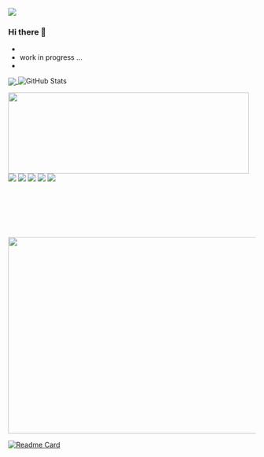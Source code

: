 ![](https://bingimages.herokuapp.com/unsplash2)

### Hi there 👋

*
* work in progress ...
*




<a href="https://github.com/ConnerWill">
  <img align="center" src="https://github-readme-stats.vercel.app/api/top-langs/?username=ConnerWill&theme=radical&hide=" />
</a>

<img src="https://github-readme-stats.vercel.app/api?username=ConnerWill&&show_icons=true&theme=radical&line_height=27&v=5" alt="GitHub Stats" />



<p>
  <img align="left" width="490" height="165" src="https://github-readme-stats.vercel.app/api?username=ConnerWill&show_icons=true&hide_border=false&line_height=20&title_color=f69673&icon_color=1b93c9&show_owner=true"/>
  <p>
    <img src="http://views.whatilearened.today/views/github/ConnerWill/views.svg"/>
<!--
    <a href="htts://connerwill.com"><img src="https://img.shields.io/website?label=Website%20status%20%3A&url=htts://connerwill.com"/></a>
-->
    <a href="https://github.com/ConnerWill/"><img src="https://img.shields.io/github/followers/ConnerWill?color=%234CC61E&label=GitHub%20Followers%20%3A"/></a>
    <a href="https://github.com/ConnerWill?tab=repositories"><img src="https://badges.frapsoft.com/os/v2/open-source.svg?v=103"/></a>
    <a href="https://github.com/ConnerWill"><img src="https://img.shields.io/badge/Ask%20me-anything-1abc9c.svg"/></a>
    <img src="https://img.shields.io/badge/Os-Debian-a80030"/>
	<p>
    </p>
    <br/><br/>
<p>  
	  
  </p>
</p><br/><br/>
<p>


<div align="center">
<!--
  <br>
	<img src="" width="200" height="200">
	<br>
-->
    	<img src="https://bingimages.herokuapp.com/unsplash1" width="800" height="400">
</div>


<!--
**ConnerWill/ConnerWill** is a ✨ _special_ ✨ repository because its `README.md` (this file) appears on your GitHub profile.
-->


[![Readme Card](https://github-readme-stats.vercel.app/api/pin/?username=connerwill&repo=CAPshift)](https://github.com/connerwill/capshift)

